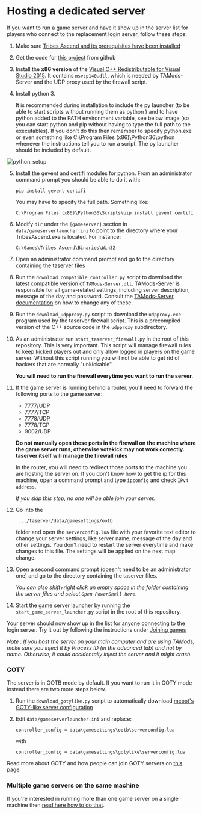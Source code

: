 # Hosting a dedicated server

If you want to run a game server and have it show up in the server list for players who
connect to the replacement login server, follow these steps:

1. Make sure [Tribes Ascend and its prerequisites have been installed](installing_tribes_and_prerequisites.md)

2. Get the code for [this project](https://github.com/Griffon26/taserver) from github

3. Install the **x86 version** of the
   [Visual C++ Redistributable for Visual Studio 2015](https://www.microsoft.com/en-us/download/details.aspx?id=48145).
   It contains `msvcp140.dll`, which is needed by TAMods-Server and the UDP proxy used by the
   firewall script.

4. Install python 3.

    It is recommended during installation to include the py launcher (to be able to start scripts without running them 
    as python <scriptname>) and to have python added to the PATH environment variable, see below image (so you can start 
    python and pip without having to type the full path to the executables). If you don't do this then remember to specify 
    python.exe <scriptname> or even something like C:\Program Files (x86)\Python36\python <scriptname> whenever the 
    instructions tell you to run a script. The py launcher should be included by default.

![python_setup](./images/../../images/python_installer.PNG)

5.  Install the gevent and certifi modules for python. From an administrator command prompt you should be able
    to do it with:

    ```
    pip install gevent certifi
    ```

    You may have to specify the full path. Something like:

    ```
    C:\Program Files (x86)\Python36\Scripts\pip install gevent certifi
    ```

6.  Modify `dir` under the `[gameserver]` section in `data/gameserverlauncher.ini` to point to
    the directory where your TribesAscend.exe is located. For instance:

    ```
    C:\Games\Tribes Ascend\Binaries\Win32
    ```

7.  Open an administrator command prompt and go to the directory containing the taserver files

8.  Run the `download_compatible_controller.py` script to download the latest compatible
    version of `TAMods-Server.dll`. TAMods-Server is responsible for all game-related settings,
    including server description, message of the day and password.
    Consult the [TAMods-Server documentation](https://www.tamods.org/docs/doc_srv_api_overview.html)
    on how to change any of these.

9.  Run the `download_udpproxy.py` script to download the `udpproxy.exe` program used by the
    taserver firewall script. This is a precompiled version of the C++ source code in the `udpproxy`
    subdirectory.

10. As an administrator run `start_taserver_firewall.py` in the root of this repository. This is very
    important. This script will manage firewall rules to keep kicked players out and only allow
    logged in players on the game server. Without this script running you will not be able to get
    rid of hackers that are normally "unkickable".

    **You will need to run the firewall everytime you want to run the server.**

11. If the game server is running behind a router, you'll need to forward the following ports to
    the game server:

    -   7777/UDP
    -   7777/TCP
    -   7778/UDP
    -   7778/TCP
    -   9002/UDP

    **Do not manually open these ports in the firewall on the machine where the game server runs,
    otherwise votekick may not work correctly. taserver itself will manage the firewall rules**

    In the router, you will need to redirect those ports to the machine you are hosting the server on.
    If you don't know how to get the ip for this machine, open a command prompt and type `ipconfig` and
    check `IPv4 address`.

    _If you skip this step, no one will be able join your server._

12. Go into the

         .../taserver/data/gamesettings/ootb

    folder and open the `serverconfig.lua` file with your favorite
    text editor to change your server settings, like server name, message of the day and other
    settings. You don't need to restart the server everytime and make changes to this file.
    The settings will be applied on the next map change.

13. Open a second command prompt (doesn't need to be an administrator one) and go to the
    directory containing the taserver files.

    _You can also shift+right click an empty space in the folder containing the server files
    and select `Open PowerShell here`._

14. Start the game server launcher by running the `start_game_server_launcher.py` script in the
    root of this repository.

Your server should now show up in the list for anyone connecting to the login server.
Try it out by following the instructions under [Joining games](joining_games.md)

_Note : If you host the server on your main computer and are using TAMods,
make sure you inject it by Process ID (in the advanced tab) and not by name. Otherwise, it could accidentally inject
the server and it might crash._

### GOTY

The server is in OOTB mode by default. If you want to run it in GOTY mode instead there are two
more steps below.

1.  Run the `download_gotylike.py` script to automatically download
    [mcoot's GOTY-like server configuration](https://github.com/mcoot/tamods-server-gotylike)

2.  Edit `data/gameserverlauncher.ini` and replace:

        controller_config = data\gamesettings\ootb\serverconfig.lua

    with

        controller_config = data\gamesettings\gotylike\serverconfig.lua

Read more about GOTY and how people can join GOTY servers on
[this page](joining_goty_servers.md).

### Multiple game servers on the same machine

If you're interested in running more than one game server on a single machine then
[read here how to do that](hosting_multiple_game_servers.md).
